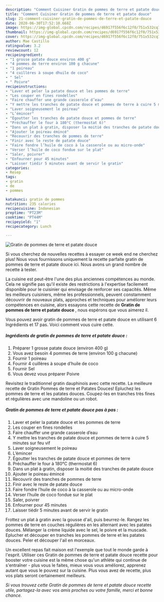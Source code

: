 ```yaml
---
description: "Comment Cuisiner Gratin de pommes de terre et patate douce"
title: "Comment Cuisiner Gratin de pommes de terre et patate douce"
slug: 21-comment-cuisiner-gratin-de-pommes-de-terre-et-patate-douce
date: 2020-06-30T17:52:10.668Z
image: https://img-global.cpcdn.com/recipes/d6917f556f6c12f0/751x532cq70/gratin-de-pommes-de-terre-et-patate-douce-photo-principale-de-la-recette.jpg
thumbnail: https://img-global.cpcdn.com/recipes/d6917f556f6c12f0/751x532cq70/gratin-de-pommes-de-terre-et-patate-douce-photo-principale-de-la-recette.jpg
cover: https://img-global.cpcdn.com/recipes/d6917f556f6c12f0/751x532cq70/gratin-de-pommes-de-terre-et-patate-douce-photo-principale-de-la-recette.jpg
author: Mae Castillo
ratingvalue: 3.2
reviewcount: 12
recipeingredient:
- "1 grosse patate douce environ 400 g"
- "4 pommes de terre environ 100 g chacune"
- "1 poireau"
- "4 cuillères à soupe dhuile de coco"
- " Sel"
- " Poivre"
recipeinstructions:
- "Laver et peler la patate douce et les pommes de terre"
- "Les couper en fines rondelles"
- "Faire chauffer une grande casserole d’eau"
- "Y mettre les tranches de patate douce et pommes de terre à cuire 5 minutes sur feu vif"
- "Laver soigneusement le poireau"
- "L’émincer"
- "Égoutter les tranches de patate douce et pommes de terre"
- "Préchauffer le four à 180°C (thermostat 6)"
- "Dans un plat à gratin, disposer la moitié des tranches de patate douce"
- "Ajouter le poireau émincé"
- "Recouvrir des tranches de pommes de terre"
- "Finir avec le reste de patate douce"
- "Faire fondre l’huile de coco à la casserole ou au micro-onde"
- "Verser l’huile de coco fondue sur le plat"
- "Saler, poivrer"
- "Enfourner pour 45 minutes"
- "Laisser tiédir 5 minutes avant de servir le gratin"
categories:
- Resep
tags:
- gratin
- de
- pommes

katakunci: gratin de pommes 
nutrition: 235 calories
recipecuisine: Indonesian
preptime: "PT23M"
cooktime: "PT44M"
recipeyield: "1"
recipecategory: Lunch

---
```



![Gratin de pommes de terre et patate douce](https://img-global.cpcdn.com/recipes/d6917f556f6c12f0/751x532cq70/gratin-de-pommes-de-terre-et-patate-douce-photo-principale-de-la-recette.jpg)

Si vous cherchez de nouvelles recettes à essayer ce week end ne cherchez plus! Nous vous fournissons uniquement la recette parfaite gratin de pommes de terre et patate douce ici. Nous avons un grand nombre de recette à tester.

La cuisine est peut-être l'une des plus anciennes compétences au monde. Cela ne signifie pas qu'il existe des restrictions à l'expertise facilement disponible pour le cuisinier qui envisage de renforcer ses capacités. Même les meilleurs cuisiniers, même les professionnels, peuvent constamment découvrir de nouveaux plats, approches et techniques pour améliorer leurs compétences en cuisine, alors essayons cette recette de <strong> Gratin de pommes de terre et patate douce </strong>, nous espérons que vous aimerez il.

<!--inarticleads1-->

Vous pouvez avoir gratin de pommes de terre et patate douce en utilisant 6 Ingrédients et 17 pas. Voici comment vous cuire cette.

##### Ingrédients de gratin de pommes de terre et patate douce :

1. Préparer 1 grosse patate douce (environ 400 g)
1. Vous avez besoin 4 pommes de terre (environ 100 g chacune)
1. Fournir 1 poireau
1. Fournir 4 cuillères à soupe d’huile de coco
1. Fournir  Sel
1. Vous devez vous préparer  Poivre


Revisitez le traditionnel gratin dauphinois avec cette recette. La meilleure recette de Gratin Pommes de terre et Patates Douces! Epluchez les pommes de terre et les patates douces. Coupez-les en tranches très fines et régulières avec une mandoline ou un robot. 

<!--inarticleads2-->

##### Gratin de pommes de terre et patate douce pas à pas :

1. Laver et peler la patate douce et les pommes de terre
1. Les couper en fines rondelles
1. Faire chauffer une grande casserole d’eau
1. Y mettre les tranches de patate douce et pommes de terre à cuire 5 minutes sur feu vif
1. Laver soigneusement le poireau
1. L’émincer
1. Égoutter les tranches de patate douce et pommes de terre
1. Préchauffer le four à 180°C (thermostat 6)
1. Dans un plat à gratin, disposer la moitié des tranches de patate douce
1. Ajouter le poireau émincé
1. Recouvrir des tranches de pommes de terre
1. Finir avec le reste de patate douce
1. Faire fondre l’huile de coco à la casserole ou au micro-onde
1. Verser l’huile de coco fondue sur le plat
1. Saler, poivrer
1. Enfourner pour 45 minutes
1. Laisser tiédir 5 minutes avant de servir le gratin


Frottez un plat à gratin avec la gousse d&#39;ail, puis beurrez-le. Rangez les pommes de terre en couches régulières en les alternant avec les patates douces. Mélanger la crème liquide avec le sel, le poivre et la muscade. Eplucher et découper en tranches les pommes de terre et les patates douces. Peler et découper l&#39;ail en morceaux. 

<!--inarticleads1-->

<p>
Un excellent repas fait maison est l'exemple que tout le monde garde à l'esprit. Utiliser ces Gratin de pommes de terre et patate douce recette pour booster votre cuisine est la même chose qu'un athlète qui continue de s'entraîner - plus vous le faites, mieux vous vous améliorez, apprenez autant que vous le pouvez sur la cuisine. Plus vous avez de recette, plus vos plats seront certainement meilleurs.
</p>

<p>
<i>Si vous trouvez cette Gratin de pommes de terre et patate douce recette utile, partagez-la avec vos amis proches ou votre famille, merci et bonne chance.</i>
</p>
